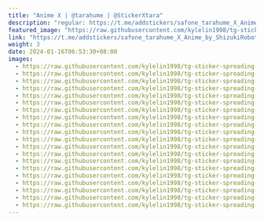 ```yaml
---
title: "Anime X | @tarahume | @StickerXtara"
description: "regular: https://t.me/addstickers/safone_tarahume_X_Anime_by_ShizukiRobot"
featured_image: "https://raw.githubusercontent.com/kylelin1998/tg-sticker-spreading-worldwide-images/main/img/4f15a278-cb9a-48e2-9000-31f564a545f4.jpg"
link: "https://t.me/addstickers/safone_tarahume_X_Anime_by_ShizukiRobot"
weight: 3
date: 2024-01-16T06:53:30+08:00
images:
  - https://raw.githubusercontent.com/kylelin1998/tg-sticker-spreading-worldwide-images/main/img/4f15a278-cb9a-48e2-9000-31f564a545f4.jpg
  - https://raw.githubusercontent.com/kylelin1998/tg-sticker-spreading-worldwide-images/main/img/99b60ae9-d37b-43f3-81f9-0cc2417d30b3.jpg
  - https://raw.githubusercontent.com/kylelin1998/tg-sticker-spreading-worldwide-images/main/img/9f7109c0-080f-4210-80d3-ee9b9739047e.jpg
  - https://raw.githubusercontent.com/kylelin1998/tg-sticker-spreading-worldwide-images/main/img/9ab68979-ca4b-45cc-b9c9-7627d240f0dc.jpg
  - https://raw.githubusercontent.com/kylelin1998/tg-sticker-spreading-worldwide-images/main/img/302cadeb-263a-4959-a57d-697fd0590621.jpg
  - https://raw.githubusercontent.com/kylelin1998/tg-sticker-spreading-worldwide-images/main/img/0353accb-ff8d-4bf2-9b63-77a77ddd9ca4.jpg
  - https://raw.githubusercontent.com/kylelin1998/tg-sticker-spreading-worldwide-images/main/img/d6a89808-9163-4e26-9095-fb80d2d15d5d.jpg
  - https://raw.githubusercontent.com/kylelin1998/tg-sticker-spreading-worldwide-images/main/img/0eb5ad58-0a2b-43b7-8458-f7574b2f993e.jpg
  - https://raw.githubusercontent.com/kylelin1998/tg-sticker-spreading-worldwide-images/main/img/74e1be07-722b-4ff1-8e09-e8ce15c6b955.jpg
  - https://raw.githubusercontent.com/kylelin1998/tg-sticker-spreading-worldwide-images/main/img/e73ad4ed-6860-4457-87dc-70f733ac9c3b.jpg
  - https://raw.githubusercontent.com/kylelin1998/tg-sticker-spreading-worldwide-images/main/img/6ac89c12-b294-4d4d-9058-529997841243.jpg
  - https://raw.githubusercontent.com/kylelin1998/tg-sticker-spreading-worldwide-images/main/img/9af58d4d-f366-4b43-9b71-87c8e511c639.jpg
  - https://raw.githubusercontent.com/kylelin1998/tg-sticker-spreading-worldwide-images/main/img/af94a808-c704-4991-a4fa-5edc068f03f4.jpg
  - https://raw.githubusercontent.com/kylelin1998/tg-sticker-spreading-worldwide-images/main/img/45fb5bb3-0b42-4191-996b-beacd60532a8.jpg
  - https://raw.githubusercontent.com/kylelin1998/tg-sticker-spreading-worldwide-images/main/img/240446d6-536d-4a85-824d-e8dc01404af4.jpg
  - https://raw.githubusercontent.com/kylelin1998/tg-sticker-spreading-worldwide-images/main/img/42e86914-3496-4069-badd-fad44a49e669.jpg
  - https://raw.githubusercontent.com/kylelin1998/tg-sticker-spreading-worldwide-images/main/img/695b7c43-129d-4900-9f82-b99c56d3745b.jpg
  - https://raw.githubusercontent.com/kylelin1998/tg-sticker-spreading-worldwide-images/main/img/71645575-68d0-41b0-b4b7-7d74d5bc7e97.jpg
  - https://raw.githubusercontent.com/kylelin1998/tg-sticker-spreading-worldwide-images/main/img/496bc9ff-bb12-4e75-8d97-4aee657a5aa9.jpg
  - https://raw.githubusercontent.com/kylelin1998/tg-sticker-spreading-worldwide-images/main/img/e06eb2ea-86e7-45d7-822f-88c8e83f54a1.jpg
---
```

